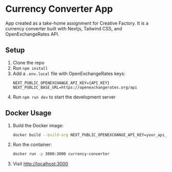 # Currency Converter App

App created as a take-home assignment for Creative Factory. It is a currency converter built with Nextjs, Tailwind CSS, and OpenExchangeRates API.

## Setup
1. Clone the repo
2. Run `npm install`
3. Add a `.env.local` file with OpenExchangeRates keys:
   ```
   NEXT_PUBLIC_OPENEXCHANGE_API_KEY={API_KEY}
   NEXT_PUBLIC_BASE_URL=https://openexchangerates.org/api
   ```
4. Run `npm run dev` to start the development server

## Docker Usage
1. Build the Docker image:
   ```sh
   docker build --build-arg NEXT_PUBLIC_OPENEXCHANGE_API_KEY=your_api_key_here --build-arg NEXT_PUBLIC_BASE_URL=https://openexchangerates.org/api -t currency-converter .
   ```
2. Run the container:
   ```sh
   docker run -p 3000:3000 currency-converter
   ```
3. Visit [http://localhost:3000](http://localhost:3000)


